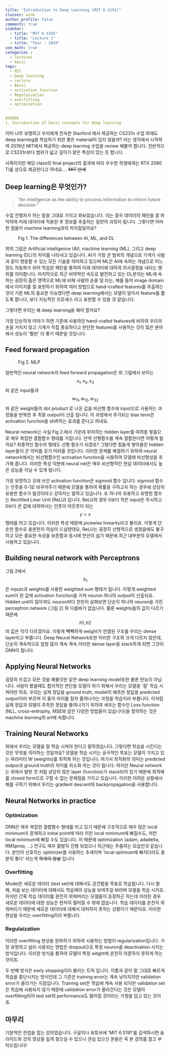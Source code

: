 ```yaml
---
title: "Introduction to Deep Learning (MIT 6.S191)"
classes: wide
author_profile: false
comments: true
sidebar:
  - title: "MIT 6.S191"
  - title: "Lecture 1"
  - title: "Year : 2019"
use_math: true
categories : 
  - lectures
  - basic
tags: 
  - MIT
  - Deep learning
  - Lecture
  - Basic
  - activation function
  - Regulaization
  - overfitting
  - optimization
---
```


```yaml
AGENDA
1. Introduction of basic concepts for Deep learning
```

이미 너무 유명하고 우리에게 친숙한 Stanford 에서 제공하는 CS231n 수업 외에도 deep learning을 학습하기 위한 좋은 material이 있지 않을까? 라는 생각에서 시작하여 2019년 MIT에서 제공하는 deep learning 수업을 review 해볼까 합니다. 전반적으로 CS231n보다 범위가 넓고 깊이가 얕은 특성이 있는 듯 합니다. 

사족이지만 해당 class의 final project의 결과에 따라 우수한 학생에게는 RTX 2080 Ti를 상으로 제공한다고 하네요.... ~~MIT 만세~~

## <B>Deep learning은 무엇인가?</B>
>"An intelligence as the ability to process information to inform future decision."

수업 진행자가 하는 말을 그대로 가지고 와보았습니다. 이는 결국 데이터의 패턴을 잘 파악하여 미래 데이터에 적용한 후 정보를 추출하는 일련의 과정이 됩니다. 그렇다면 어떠한 점들이 machine learning과의 차이점일까요? 

<figure class="align-center">
  <img src="{{ site.url }}{{ site.baseurl }}/assets/images/MIT6.S191/lec1/ai-ml-dl.png" alt="">
  <figcaption>Fig 1. The differences between AI, ML, and DL</figcaption>
</figure> 

위의 그림은 Artificial intelligence (AI), machine learning (ML), 그리고 deep learning (DL)의 차이를 나타내고 있습니다. AI가 가장 큰 범위의 개념으로 기계가 사람과 같이 행동할 수 있는 모든 기술을 의미하고 있으며 ML은 AI에 속하는 개념으로 어느정도 자동화가 되어 학습된 패턴을 통하여 미래 데이터에 대하여 의사결정을 내리는 행위를 의미합니다. 마지막으로 최근 비약적인 속도로 발전하고 있는 DL분야는 ML에 속하는 굉장히 좁은 영역으로 ML에 비해 사람의 손을 덜 타는, 예를 들어 image domain에서 이미지를 잘 표현하기 위하여 여러 방법으로 hand-crafted features를 추출하는 것이 기존 ML의 중요한 이슈였다면 deep learning에서는 모델이 알아서 feature를 뽑도록 합니다, 보다 지능적인 프로세스 라고 표현할 수 있을 것 같습니다.

그렇다면 우리는 왜 deep learning을 해야 할까요? 

가장 단순하게 이야기 하면 기존에 사용하던 hand-crafed features에 비하여 우리의 손을 거치지 않고 기계가 직접 중요하다고 판단한 features를 사용하는 것이 많은 분야에서 성능이 '훨씬' 더 좋기 때문일 것입니다. 

## <B>Feed forward propagation</B>
<figure class="align-center">
  <img src="{{ site.url }}{{ site.baseurl }}/assets/images/MIT6.S191/lec1/MLP.png" alt="">
  <figcaption>Fig 2. MLP</figcaption>
</figure> 

일반적인 neural network의 feed forward propagation은 위 그림에서 보이는 $$x_1, x_2, x_3$$와 같은 input들과 $$w_11, w_12, w_32$$와 같은 weight들의 dot product 로 나온 값을 비선형 함수에 input으로 사용하는 과정들을 반복한 후 최종 output이 산출 됩니다. 이 과정에서 추가되는 bias term은 activation function을 shift하는 효과를 준다고 하네요. 

Neural network는 사실 Fig 2.에서 가운데 위치하는 hidden layer를 여려층 쌓음으로 매우 복잡한 결합함수 형태를 가집니다. 만약 선형함수를 계속 결합한다면 어떻게 될까요? 최종적인 함수의 형태도 선형 함수가 되겠죠? 그렇다면 힘들게 쌓아올린 hidden layer들이 큰 의미를 갖기 어려울 것입니다. 이러한 문제를 해결하기 위하여 neural network에서는 비선형함수인 activation function을 사용하여 모델에 비선형성을 추가해 줍니다. 이러한 특성 덕분에 neural net은 매우 비선형적인 현실 데이터에서도 높은 성능을 지닐 수 있게 됩니다.

가장 유명하고 오래 쓰인 activation function은 sigmoid 함수 입니다. sigmoid 함수는 인풋을 0-1로 바꾸어주기 때문에 모델을 통하여 확률을 구하고자 하는 경우에 상당히 유용한 함수가 될것이라고 강의자는 말하고 있습니다. 또 하나의 유용하고 유명한 함수는 Rectified Liner Unit (ReLU) 입니다. ReLU의 경우 0보다 작은 input은 무시하고 0보다 큰 값에 대하여서는 인풋이 아웃풋이 되는 $$y=x$$ 형태를 띄고 있습니다. 이러한 특성 때문에 picewise linearity라고 불리죠. 이렇게 단순한 함수로 충분한지 의심이 드실텐데요, ReLU는 굉장히 선형적으로 생겼음에도 불구하고 모든 중요한 속성을 보존함과 동시에 연산이 쉽기 때문에 최근 대부분의 모델에서 사용하고 있습니다.

## **Building neural network with Perceptrons**
그림 2에서 $$h_1$$은 inputs과 weights를 사용한 weighted sum 형태가 됩니다. 이렇게 weighted sum이 된 값에 activation function을 거쳐 neuron 하나의 output이 산출되죠. Hidden unit이 많아져도 neuron마다 찬찬히 살펴보면 단순히 하나의 neuron을 가진 perceptron network (그림 2) 와 다를바가 없습니다. 물론 weights들의 값이 다르기 때문에 $$h1, h2$$의 값은 각각 다르겠지요. 이렇게 빽빽하게 weight가 연결된 구조를 우리는 dense layer라고 부릅니다. Deep Neural Network또한 이러한 구조와 크게 다르지 않은데, 단순히 계속적으로 엄청 많이 계속 계속 이러한 dense layer을 stack하게 되면 그것이 DNN이 됩니다. 

## **Applying Neural Networks**
굉장히 뜨겁고 모든 것을 해줄것만 같은 deep learning model또한 물론 만능이 아닙니다. 사람이 봤을때도 합리적인 판단을 모델이 하기 위해서 우리는 모델을 '잘' 학습 시켜야만 하죠. 우리는 실제 정답을 ground truth, model이 예측한 정답을 predicted output이라 부르며 이 둘의 차이를 점차 줄여나가는 과정을 학습이라 부릅니다. 이처럼 실제 정답과 모델이 추측한 정답을 줄여나가기 위하여 세우는 함수인 Loss function (NLL, cross-entrophy, MSE와 같은 다양한 방법들이 있습니다)을 정의하는 것은 machine learning의 art에 속합니다. 

## **Training Neural Networks**
위에서 우리는 모델을 잘 학습 시켜야 한다고 말하였습니다. 그렇다면 학습을 시킨다는 것은 무엇을 의미하는 것일까요? 모델을 학습 시키는 궁극적인 목표는 모델이 가지고 있는 파라미터 W (weights)를 최적화 하는 것입니다.
여기서 최적화의 의미는 predicted output과 ground truth의 차이를 최소화 하는 것이 됩니다.
하지만 Neural network는 위에서 말한 것 처럼 상당히 많은 layer (function)가 stack되어 있기 때문에 최적해를 closed form으로 구할 수 없는 문제점을 가지고 있습니다.
이러한 어려운 상황에서 해를 구하기 위해서 우리는 gradient descent와 backpropagation을 사용합니다.

## **Neural Networks in practice**
### Optimization
DNN은 매우 복잡한 결합함수 형태를 띄고 있기 때문에 구조적으로 매우 많은 local minimum이 존재하고 initial point에 따라 이런 local minimum에 빠질수도, 저런 local minimum에 빠질 수도 있습니다.
이 때문에 optimization (adam, adadelta, RMSprop, ...) 연구도 매우 활발히 진행 되었으나 최근에는 주춤하는 모습인것 같습니다. 본인이 선호하는 optimizer를 사용하는 추세이며 'local optimum에 빠지더라도 충분히 좋다' 라는게 ~~학계의 정설~~ 입니다.

### Overfitting
Model은 새로운 데이터 (test set)에 대해서도 강건함을 목표로 학습됩니다. 다시 말해, 처음 보는 데이터에 대해서도 학습때의 성능을 보여주길 바라며 모델을 학습 시키죠. 하지만 간혹 학습 데이터를 완전히 외워버리는 모델들이 등장하곤 하는데 이러한 경우 새로운 데이터에 대한 성능은 현저히 떨어질 수 밖에 없습니다. 학습 데이터를 온전히 외워버리기 때문에 새로운 데이터에 대해서 대처하지 못하는 상황이기 때문이죠. 이러한 현상을 우리는 overfitting이라 부릅니다.

### Regulaization
이러한 overfitting 현상을 완화하기 위하여 사용하는 방법이 regularization입니다. 
가장 유명하고 널리 사용되는 방법은 dropout으로 특정 neuron을 deactivation 시키는 방식입니다. 이러한 방식을 통하여 모델이 특정 witght에 온전히 의존하지 못하게 하는 것이죠.

두 번째 방식은 early stopping이라 불리는 트릭 입니다.
이름과 같이 말 그대로 빠르게 학습을 중단시키는 방식인데 그 기준은 training error는 계속 낮아지지만 validation error가 올라가는 지점입니다. Training set은 학습에 계속 사용 되지만 validation set은 학습에 사용되지 않기 때문에 validation error가 올라간다는 것은 모델이 overfitting되어 test set의 performance도 떨어질 것이라는 가정을 담고 있는 것이죠. 

## **마무리**
기본적인 컨셉을 잡는 강의었습니다. 구글이나 유튜브에 'MIT 6.S191'를 검색하시면 슬라이드와 강의 영상을 쉽게 찾으실 수 있으니 관심 있으신 분들은 꼭 본 강의를 참고 부탁드립니다!